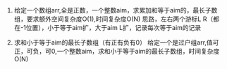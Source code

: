 1. 给定一个数组arr,全是正数，一个整数aim，求累加和等于aim的，最长子数组，要求额外空间复杂度O(1),时间复杂度O(N)
    思路，左右两个游标L R（都在-1位置），小于等于aim扩，大于aim L扩，记录每次等于aim的记录
    
   
2. 求和小于等于aim的最长子数组（有正有负有0）
   给定一个是过户组arr,值可正，可负，可0,一个整数aim，求和小于等于aim的最长子数组，时间复杂度O(N)
    
